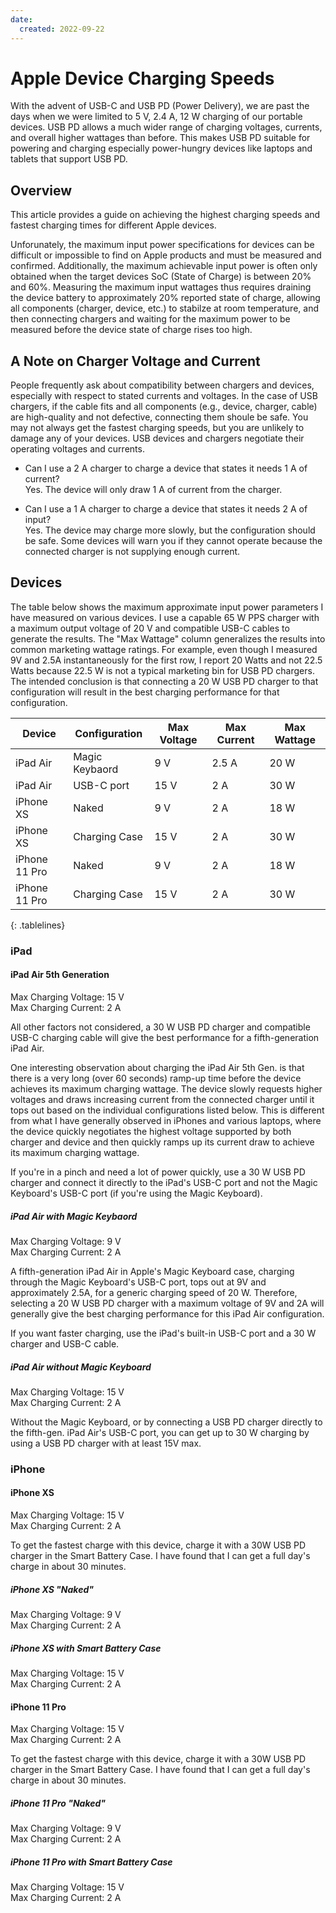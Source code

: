 ```yaml
---
date:
  created: 2022-09-22
---
```


# Apple Device Charging Speeds

With the advent of USB-C and USB PD (Power Delivery), we are past the
days when we were limited to 5&nbsp;V, 2.4&nbsp;A, 12&nbsp;W charging
of our portable devices. USB PD allows a much wider range of charging
voltages, currents, and overall higher wattages than before. This makes
USB PD suitable for powering and charging especially power-hungry
devices like laptops and tablets that support USB PD.

## Overview

This article provides a guide on achieving the highest charging speeds
and fastest charging times for different Apple devices.

Unforunately, the maximum input power specifications for devices can be
difficult or impossible to find on Apple products and must be measured
and confirmed. Additionally, the maximum achievable input power is
often only obtained when the target devices SoC (State of Charge) is
between 20% and 60%. Measuring the maximum input wattages thus requires
draining the device battery to approximately 20% reported state of
charge, allowing all components (charger, device, etc.) to stabilze at
room temperature, and then connecting chargers and waiting for the
maximum power to be measured before the device state of charge rises
too high.

## A Note on Charger Voltage and Current

People frequently ask about compatibility between chargers and devices,
especially with respect to stated currents and voltages. In the case of
USB chargers, if the cable fits and all components (e.g., device,
charger, cable) are high-quality and not defective, connecting them
shoule be safe. You may not always get the fastest charging speeds,
but you are unlikely to damage any of your devices. USB devices and
chargers negotiate their operating voltages and currents.

- Can I use a 2&nbsp;A charger to charge a device that states it needs
  1&nbsp;A of current?   
  Yes. The device will only draw 1&nbsp;A of current from the charger.

- Can I use a 1&nbsp;A charger to charge a device that states it needs
  2&nbsp;A of input?   
  Yes. The device may charge more slowly, but the configuration should
  be safe. Some devices will warn you if they cannot operate because
  the connected charger is not supplying enough current.


## Devices

The table below shows the maximum approximate input power parameters I
have measured on various devices. I use a capable 65&nbsp;W PPS charger with
a maximum output voltage of 20&nbsp;V and compatible USB-C cables to generate
the results. The "Max Wattage" column generalizes the results into
common marketing wattage ratings. For example, even though I measured
9V and 2.5A instantaneously for the first row, I report 20 Watts and
not 22.5 Watts because 22.5&nbsp;W is not a typical marketing bin for USB PD
chargers. The intended conclusion is that connecting a 20&nbsp;W USB PD
charger to that configuration will result in the best charging
performance for that configuration.

<style>
.tablelines table, .tablelines td, .tablelines th {
    border: 1px solid black;
    padding-right: 10px;
    padding-left: 10px;
    }
</style>

| Device        | Configuration  | Max Voltage | Max Current | Max Wattage |
| ------------- | -------------- | ----------- | ----------- | ----------- |
| iPad Air      | Magic Keybaord | 9 V         | 2.5 A       | 20 W        |
| iPad Air      | USB-C port     | 15 V        | 2 A         | 30 W        |
| iPhone XS     | Naked          | 9 V         | 2 A         | 18 W        |
| iPhone XS     | Charging Case  | 15 V        | 2 A         | 30 W        |
| iPhone 11 Pro | Naked          | 9 V         | 2 A         | 18 W        |
| iPhone 11 Pro | Charging Case  | 15 V        | 2 A         | 30 W        |
{: .tablelines}

### iPad

#### iPad Air 5th Generation

Max Charging Voltage: 15&nbsp;V    
Max Charging Current: 2&nbsp;A   

All other factors not considered, a 30&nbsp;W USB PD charger and compatible
USB-C charging cable will give the best performance for a
fifth-generation iPad Air.

One interesting observation about charging the iPad Air 5th Gen. is
that there is a very long (over 60 seconds) ramp-up time before the
device achieves its maximum charging wattage. The device slowly
requests higher voltages and draws increasing current from the
connected charger until it tops out based on the individual
configurations listed below. This is different from what I have
generally observed in iPhones and various laptops, where the device
quickly negotiates the highest voltage supported by both charger and
device and then quickly ramps up its current draw to achieve its
maximum charging wattage.

If you're in a pinch and need a lot of power quickly, use a 30&nbsp;W USB PD
charger and connect it directly to the iPad's USB-C port and not the
Magic Keyboard's USB-C port (if you're using the Magic Keyboard).

##### iPad Air with Magic Keybaord

Max Charging Voltage: 9&nbsp;V   
Max Charging Current: 2&nbsp;A   

A fifth-generation iPad Air in Apple's Magic Keyboard case, charging
through the Magic Keyboard's USB-C port, tops out at 9V and
approximately 2.5A, for a generic charging speed of 20&nbsp;W. Therefore,
selecting a 20&nbsp;W USB PD charger with a maximum voltage of 9V and 2A will
generally give the best charging performance for this iPad Air
configuration.

If you want faster charging, use the iPad's built-in USB-C port and
a 30&nbsp;W charger and USB-C cable.

##### iPad Air without Magic Keyboard

Max Charging Voltage: 15&nbsp;V   
Max Charging Current: 2&nbsp;A

Without the Magic Keyboard, or by connecting a USB PD charger directly
to the fifth-gen. iPad Air's USB-C port, you can get up to 30&nbsp;W charging
by using a USB PD charger with at least 15V max.

### iPhone

#### iPhone XS

Max Charging Voltage:  15&nbsp;V    
Max Charging Current:  2&nbsp;A

To get the fastest charge with this device, charge it with a 30W USB PD charger
in the Smart Battery Case. I have found that I can get a full day's charge in
about 30 minutes.

##### iPhone XS "Naked"

Max Charging Voltage:  9&nbsp;V    
Max Charging Current:  2&nbsp;A

##### iPhone XS with Smart Battery Case

Max Charging Voltage:  15&nbsp;V    
Max Charging Current:  2&nbsp;A

#### iPhone 11 Pro

Max Charging Voltage:  15&nbsp;V    
Max Charging Current:  2&nbsp;A

To get the fastest charge with this device, charge it with a 30W USB PD charger
in the Smart Battery Case. I have found that I can get a full day's charge in
about 30 minutes.

##### iPhone 11 Pro "Naked"

Max Charging Voltage:  9&nbsp;V    
Max Charging Current:  2&nbsp;A

##### iPhone 11 Pro with Smart Battery Case

Max Charging Voltage:  15&nbsp;V    
Max Charging Current:  2&nbsp;A


